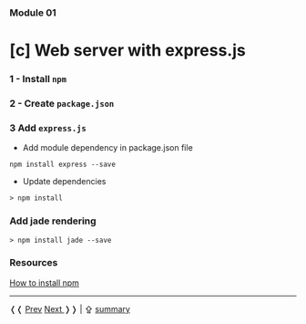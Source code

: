 ### Module 01

# [c] Web server with express.js

### 1 - Install `npm`

### 2 - Create `package.json`

### 3 Add `express.js`

* Add module dependency in package.json file

```cli
npm install express --save
```

* Update dependencies

```cli
> npm install
```

### Add jade rendering

```cli
> npm install jade --save
```

### Resources

[How to install npm](http://blog.npmjs.org/post/85484771375/how-to-install-npm)

------------------------
&#10092;&#10092; [Prev](../../Readme.md)     [Next ](../Readme.md) &#10093;&#10093; | &#8682; [summary](../../Readme.md#modules)
